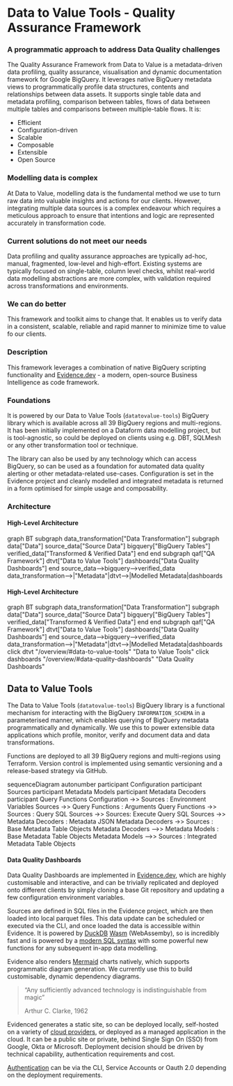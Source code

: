 <script>
  import Mermaid from '../components/Mermaid.svelte';
</script>

# Data to Value Tools - Quality Assurance Framework

<Accordion single>
<AccordionItem title="What is the Quality Assurance Framework?">

### A programmatic approach to address Data Quality challenges

The Quality Assurance Framework from Data to Value is a metadata-driven data profiling, quality assurance, visualisation and dynamic documentation framework for Google BigQuery. It leverages native BigQuery metadata views to programmatically profile data structures, contents and relationships between data assets. It supports single table data and metadata profiling, comparison between tables, flows of data between multiple tables and comparisons between multiple-table flows. It is:

- Efficient 
- Configuration-driven
- Scalable 
- Composable 
- Extensible
- Open Source

</AccordionItem>

<AccordionItem title="Why did we build this?">

### Modelling data is complex

At Data to Value, modelling data is the fundamental method we use to turn raw data into valuable insights and actions for our clients. However, integrating multiple data sources is a complex endeavour which requires a meticulous approach to ensure that intentions and logic are represented accurately in transformation code. 

### Current solutions do not meet our needs

Data profiling and quality assurance approaches are typically ad-hoc, manual, fragmented, low-level and high-effort. Existing systems are typically focused on single-table, column level checks, whilst real-world data modelling abstractions are more complex, with validation required across transformations and environments.

### We can do better

This framework and toolkit aims to change that. It enables us to verify data in a consistent, scalable, reliable and rapid manner to minimize time to value fo our clients.

</AccordionItem>

<AccordionItem title="How is it built?">

### Description
This framework leverages a combination of native BigQuery scripting functionality and [Evidence.dev](https://evidence.dev) - a modern, open-source Business Intelligence as code framework.

### Foundations
It is powered by our Data to Value Tools (`datatovalue-tools`) BigQuery library which is available across all 39 BigQuery regions and multi-regions. It has been initially implemented on a Dataform data modelling project, but is  tool-agnostic, so could be deployed on clients using e.g. DBT, SQLMesh or any other transformation tool or technique.

The library can also be used by any technology which can access BigQuery, so can be used as a foundation for automated data quality alerting or other metadata-related use-cases. Configuration is set in the Evidence project and cleanly modelled and integrated metadata is returned in a form optimised for simple usage and composability.

### Architecture

<Tabs fullWidth=true>
<Tab label="Marketers">

#### High-Level Architecture

<Mermaid id=overview-marketers>
graph BT
subgraph data_transformation["Data Transformation"]
    subgraph data["Data"]
    source_data["Source Data"] 
    bigquery["BigQuery Tables"] 
    verified_data["Transformed & Verified Data"] 
    end
end
subgraph qaf["QA Framework"]
    dtvt["Data to Value Tools"]
    dashboards["Data Quality Dashboards"]
end
source_data-->bigquery-->verified_data
data_transformation-->|"Metadata"|dtvt-->|Modelled Metadata|dashboards
</Mermaid>

</Tab>

<Tab label="Engineers">

#### High-Level Architecture

<Mermaid id=overview-engineers-high>
graph BT
subgraph data_transformation["Data Transformation"]
    subgraph data["Data"]
    source_data["Source Data"] 
    bigquery["BigQuery Tables"] 
    verified_data["Transformed & Verified Data"] 
    end
end
subgraph qaf["QA Framework"]
    dtvt["Data to Value Tools"]
    dashboards["Data Quality Dashboards"]
end
source_data-->bigquery-->verified_data
data_transformation-->|"Metadata"|dtvt-->|Modelled Metadata|dashboards
click dtvt "/overview/#data-to-value-tools" "Data to Value Tools"
click dashboards "/overview/#data-quality-dashboards" "Data Quality Dashboards"
</Mermaid>

## Data to Value Tools
The Data to Value Tools (`datatovalue-tools`) BigQuery library is a functional mechanism for interacting with the BigQuery `INFORMATION_SCHEMA` in a parameterised manner, which enables querying of BigQuery metadata programmatically and dynamically. We use this to power extensible data applications which profile, monitor, verify and document data and data transformations.

Functions are deployed to all 39 BigQuery regions and multi-regions using Terraform. Version control is implemented using semantic versioning and a release-based strategy via GitHub.

<Mermaid id=overview-engineers-dtvt-sequence>
sequenceDiagram
    autonumber
    participant Configuration
    participant Sources
    participant Metadata Models
    participant Metadata Decoders
    participant Query Functions
    Configuration ->> Sources : Environment Variables
    Sources ->> Query Functions : Arguments
    Query Functions ->> Sources : Query SQL
    Sources ->> Sources: Execute Query SQL
    Sources ->> Metadata Decoders : Metadata JSON
    Metadata Decoders ->> Sources : Base Metadata Table Objects
    Metadata Decoders -->> Metadata Models : Base Metadata Table Objects
    Metadata Models -->> Sources : Integrated Metadata Table Objects
</Mermaid>

#### Data Quality Dashboards
Data Quality Dashboards are implemented in [Evidence.dev](https://evidence.dev), which are highly customisable and interactive, and can be trivially replicated and deployed onto different clients by simply cloning a base Git repository and updating a few configuration environment variables.

Sources are defined in SQL files in the Evidence project, which are then loaded into local parquet files. This data update can be scheduled or executed via the CLI, and once loaded the data is accessible within Evidence. It is powered by [DuckDB](https://duckdb.org/) [Wasm](https://duckdb.org/docs/api/wasm/overview.html) (WebAssemby), so is incredibly fast and is powered by a [modern SQL syntax](https://duckdb.org/docs/sql/dialect/overview) with some powerful new functions for any subsequent in-app data modelling.

Evidence also renders [Mermaid](https://mermaid.js.org/) charts natively, which supports programmatic diagram generation. We currently use this to build customisable, dynamic dependency diagrams.

</Tab>

<Tab label="Executives">

> “Any sufficiently advanced technology is indistinguishable from magic”
> 
> Arthur C. Clarke, 1962

</Tab>


</Tabs>

</AccordionItem>

<AccordionItem title="How is it deployed?">

Evidenced generates a static site, so can be deployed locally, self-hosted on a variety of [cloud providers](https://docs.evidence.dev/deployment/overview/), or deployed as a managed application in the cloud. It can be a public site or private, behind Single Sign On (SSO) from Google, Okta or Microsoft. Deployment decision should be driven by technical capability, authentication requirements and cost. 

[Authentication](https://docs.evidence.dev/core-concepts/data-sources/bigquery/) can be via the CLI, Service Accounts or Oauth 2.0 depending on the deployment requirements. 

</AccordionItem>

</Accordion>
